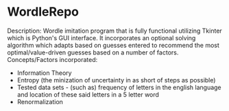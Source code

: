 # WordleRepo

Description: Wordle imitation program that is fully functional utilizing Tkinter which is Python's GUI interface.
It incorporates an optional solving algorithm which adapts based on guesses entered
to recommend the most optimal/value-driven guesses based on a number of factors.
Concepts/Factors incorporated: 
- Information Theory
- Entropy (the minization of uncertainty in as short of steps as possible)
- Tested data sets - (such as) frequency of letters in the english language and 
location of these said letters in a 5 letter word
- Renormalization
